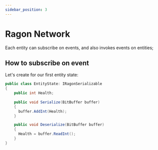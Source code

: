 ```yaml
---
sidebar_position: 3
---
```


# Ragon Network

Each entity can subscribe on events, and also invokes events on entities;

## How to subscribe on event


Let's create for our first entity state:

```cs title="Assets/EntityState.cs"
public class EntityState: IRagonSerializable
{
    public int Health;
    
    public void Serialize(BitBuffer buffer)
    {
      buffer.AddInt(Health);
    }

    public void Deserialize(BitBuffer buffer)
    {
      Health = buffer.ReadInt();
    }
}
```
